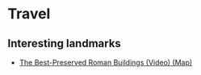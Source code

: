 # Travel

## Interesting landmarks

* [The Best-Preserved Roman Buildings \(Video\) \(Map\)](https://toldinstone.com/the-best-preserved-roman-buildings/)

